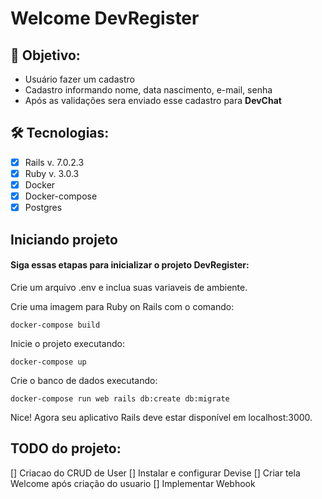 # Welcome DevRegister

## 🏁 Objetivo:

- Usuário fazer um cadastro
- Cadastro informando nome, data nascimento, e-mail, senha
- Após as validações sera enviado esse cadastro para **DevChat**

## 🛠️ Tecnologias:

- [X]  Rails v. 7.0.2.3 
- [X]  Ruby v. 3.0.3 
- [X]  Docker
- [X]  Docker-compose
- [X]  Postgres

## Iniciando projeto

#### Siga essas etapas para inicializar o projeto DevRegister:

Crie um arquivo .env e inclua suas variaveis de ambiente.

Crie uma imagem para Ruby on Rails com o comando:

`docker-compose build`

Inicie o projeto executando:

`docker-compose up`

Crie o banco de dados executando:

`docker-compose run web rails db:create db:migrate`

Nice! Agora seu aplicativo Rails deve estar disponível em localhost:3000.

## TODO do projeto:

[] Criacao do CRUD de User
[] Instalar e configurar Devise
[] Criar tela Welcome após criação do usuario
[] Implementar Webhook

